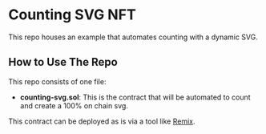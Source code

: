 # Counting SVG NFT
This repo houses an example that automates counting with a dynamic SVG.  

## How to Use The Repo

This repo consists of one file:
- **counting-svg.sol**: This is the contract that will be automated to count and create a 100% on chain svg.

This contract can be deployed as is via a tool like [Remix](https://remix.ethereum.org/).
